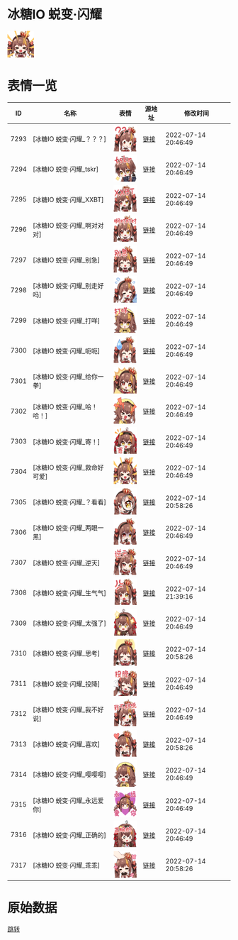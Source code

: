 # 冰糖IO 蜕变·闪耀

<img src="./cover.png" height="60" alt="cover" />

# 表情一览

|ID|名称|表情|源地址|修改时间|
|----|----|----|----|----|
|7293|[冰糖IO 蜕变·闪耀_？？？]|<img src="./pic/007293_%5B冰糖IO 蜕变·闪耀_？？？%5D.png" height="60" alt="？？？"/>|[链接](http://i0.hdslb.com/bfs/emote/169cb7572948d081070e36ccf61a6a71b5af335a.png)|2022-07-14 20:46:49|
|7294|[冰糖IO 蜕变·闪耀_tskr]|<img src="./pic/007294_%5B冰糖IO 蜕变·闪耀_tskr%5D.png" height="60" alt="tskr"/>|[链接](http://i0.hdslb.com/bfs/emote/2cfd7194bab1945c1bc336a79fba99b36446415b.png)|2022-07-14 20:46:49|
|7295|[冰糖IO 蜕变·闪耀_XXBT]|<img src="./pic/007295_%5B冰糖IO 蜕变·闪耀_XXBT%5D.png" height="60" alt="XXBT"/>|[链接](http://i0.hdslb.com/bfs/emote/5caf2c157936169b9eccc7527e948b038b4b7543.png)|2022-07-14 20:46:49|
|7296|[冰糖IO 蜕变·闪耀_啊对对对]|<img src="./pic/007296_%5B冰糖IO 蜕变·闪耀_啊对对对%5D.png" height="60" alt="啊对对对"/>|[链接](http://i0.hdslb.com/bfs/emote/bb30a52c9535be0fbb6aeb3250ca13a458cd51c2.png)|2022-07-14 20:46:49|
|7297|[冰糖IO 蜕变·闪耀_别急]|<img src="./pic/007297_%5B冰糖IO 蜕变·闪耀_别急%5D.png" height="60" alt="别急"/>|[链接](http://i0.hdslb.com/bfs/emote/9c43722191e8947e793a44c2edf1f32ea2ffbd92.png)|2022-07-14 20:46:49|
|7298|[冰糖IO 蜕变·闪耀_别走好吗]|<img src="./pic/007298_%5B冰糖IO 蜕变·闪耀_别走好吗%5D.png" height="60" alt="别走好吗"/>|[链接](http://i0.hdslb.com/bfs/emote/e9eb3113f1f134fafba85e157d0199b8e2fdcc18.png)|2022-07-14 20:46:49|
|7299|[冰糖IO 蜕变·闪耀_打咩]|<img src="./pic/007299_%5B冰糖IO 蜕变·闪耀_打咩%5D.png" height="60" alt="打咩"/>|[链接](http://i0.hdslb.com/bfs/emote/faffbadb7d6ebdea930a8985045b8daf34d766df.png)|2022-07-14 20:46:49|
|7300|[冰糖IO 蜕变·闪耀_呃呃]|<img src="./pic/007300_%5B冰糖IO 蜕变·闪耀_呃呃%5D.png" height="60" alt="呃呃"/>|[链接](http://i0.hdslb.com/bfs/emote/bffb1815c27e52a7c04e61b1c390043a4752f35e.png)|2022-07-14 20:46:49|
|7301|[冰糖IO 蜕变·闪耀_给你一拳]|<img src="./pic/007301_%5B冰糖IO 蜕变·闪耀_给你一拳%5D.png" height="60" alt="给你一拳"/>|[链接](http://i0.hdslb.com/bfs/emote/9f2ff9e8d50820d4559485321e1da9a700a5bcef.png)|2022-07-14 20:46:49|
|7302|[冰糖IO 蜕变·闪耀_哈！哈！]|<img src="./pic/007302_%5B冰糖IO 蜕变·闪耀_哈！哈！%5D.png" height="60" alt="哈！哈！"/>|[链接](http://i0.hdslb.com/bfs/emote/5899c73bf26324920a50f8b629d05dd7831d8f19.png)|2022-07-14 20:46:49|
|7303|[冰糖IO 蜕变·闪耀_寄！]|<img src="./pic/007303_%5B冰糖IO 蜕变·闪耀_寄！%5D.png" height="60" alt="寄！"/>|[链接](http://i0.hdslb.com/bfs/emote/cc8a3a0a19b20a3aa3ed203060730245e4af1b7e.png)|2022-07-14 20:46:49|
|7304|[冰糖IO 蜕变·闪耀_救命好可爱]|<img src="./pic/007304_%5B冰糖IO 蜕变·闪耀_救命好可爱%5D.png" height="60" alt="救命好可爱"/>|[链接](http://i0.hdslb.com/bfs/emote/1fbb0f1b9b49f5499008c59bcbd12a0402dacb81.png)|2022-07-14 20:46:49|
|7305|[冰糖IO 蜕变·闪耀_？看看]|<img src="./pic/007305_%5B冰糖IO 蜕变·闪耀_？看看%5D.png" height="60" alt="？看看"/>|[链接](http://i0.hdslb.com/bfs/emote/5bb1224920a4c29c7d41e94718bd0ecb647ef83b.png)|2022-07-14 20:58:26|
|7306|[冰糖IO 蜕变·闪耀_两眼一黑]|<img src="./pic/007306_%5B冰糖IO 蜕变·闪耀_两眼一黑%5D.png" height="60" alt="两眼一黑"/>|[链接](http://i0.hdslb.com/bfs/emote/b92e69054e38f23f0d9ccba2309df8a25127e15b.png)|2022-07-14 20:46:49|
|7307|[冰糖IO 蜕变·闪耀_逆天]|<img src="./pic/007307_%5B冰糖IO 蜕变·闪耀_逆天%5D.png" height="60" alt="逆天"/>|[链接](http://i0.hdslb.com/bfs/emote/d83a7214ec30518a34bed23007abaab1d694af28.png)|2022-07-14 20:46:49|
|7308|[冰糖IO 蜕变·闪耀_生气气]|<img src="./pic/007308_%5B冰糖IO 蜕变·闪耀_生气气%5D.png" height="60" alt="生气气"/>|[链接](http://i0.hdslb.com/bfs/emote/cb376a353f3efc8a5c8d7b9c34d654699a1bce94.png)|2022-07-14 21:39:16|
|7309|[冰糖IO 蜕变·闪耀_太强了]|<img src="./pic/007309_%5B冰糖IO 蜕变·闪耀_太强了%5D.png" height="60" alt="太强了"/>|[链接](http://i0.hdslb.com/bfs/emote/9afd47917bacff3bc8b67c99be4dc307b051f3ff.png)|2022-07-14 20:46:49|
|7310|[冰糖IO 蜕变·闪耀_思考]|<img src="./pic/007310_%5B冰糖IO 蜕变·闪耀_思考%5D.png" height="60" alt="思考"/>|[链接](http://i0.hdslb.com/bfs/emote/02614475db8c4883712a1033e3f3ed19c6f142b0.png)|2022-07-14 20:58:26|
|7311|[冰糖IO 蜕变·闪耀_投降]|<img src="./pic/007311_%5B冰糖IO 蜕变·闪耀_投降%5D.png" height="60" alt="投降"/>|[链接](http://i0.hdslb.com/bfs/emote/c45de1f4c4e28b4d351c77a6edeb76cce177f487.png)|2022-07-14 20:46:49|
|7312|[冰糖IO 蜕变·闪耀_我不好说]|<img src="./pic/007312_%5B冰糖IO 蜕变·闪耀_我不好说%5D.png" height="60" alt="我不好说"/>|[链接](http://i0.hdslb.com/bfs/emote/b0c131950936be8cdc5b547768186ab3fbcb9ec1.png)|2022-07-14 20:46:49|
|7313|[冰糖IO 蜕变·闪耀_喜欢]|<img src="./pic/007313_%5B冰糖IO 蜕变·闪耀_喜欢%5D.png" height="60" alt="喜欢"/>|[链接](http://i0.hdslb.com/bfs/emote/aaa1e0ec34392fb6c071565828ad50a0f1dfeeaf.png)|2022-07-14 20:58:26|
|7314|[冰糖IO 蜕变·闪耀_嘤嘤嘤]|<img src="./pic/007314_%5B冰糖IO 蜕变·闪耀_嘤嘤嘤%5D.png" height="60" alt="嘤嘤嘤"/>|[链接](http://i0.hdslb.com/bfs/emote/e8a78ab85ccce29801bcec44d9ec12cece905d5a.png)|2022-07-14 20:46:49|
|7315|[冰糖IO 蜕变·闪耀_永远爱你]|<img src="./pic/007315_%5B冰糖IO 蜕变·闪耀_永远爱你%5D.png" height="60" alt="永远爱你"/>|[链接](http://i0.hdslb.com/bfs/emote/a1fccf3a0a3510da358c2268efa24da75794db00.png)|2022-07-14 20:46:49|
|7316|[冰糖IO 蜕变·闪耀_正确的]|<img src="./pic/007316_%5B冰糖IO 蜕变·闪耀_正确的%5D.png" height="60" alt="正确的"/>|[链接](http://i0.hdslb.com/bfs/emote/520efbe11729f8db50971c0a85c90b3f532f982d.png)|2022-07-14 20:46:49|
|7317|[冰糖IO 蜕变·闪耀_乖乖]|<img src="./pic/007317_%5B冰糖IO 蜕变·闪耀_乖乖%5D.png" height="60" alt="乖乖"/>|[链接](http://i0.hdslb.com/bfs/emote/dd380cf7c79b38b851edaeb91ea9027d82af2330.png)|2022-07-14 20:58:26|

# 原始数据

[跳转](./raw.json)

